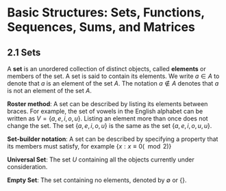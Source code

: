 # Basic Structures: Sets, Functions, Sequences, Sums, and Matrices

## 2.1 Sets

A **set** is an unordered collection of distinct objects, called **elements** or members of the set. A set is said to contain its elements. We write $a\in A$ to denote that $a$ is an element of the set $A$. The notation $a\notin A$ denotes that $a$ is not an element of the set $A$.

**Roster method**: A set can be described by listing its elements between braces. For example, the set of vowels in the English alphabet can be written as $V=\{a,e,i,o,u\}$. Listing an element more than once does not change the set. The set $\{a,e,i,o,u\}$ is the same as the set $\{a,e,i,o,u,u\}$.

**Set-builder notation**: A set can be described by specifying a property that its members must satisfy, for example $\{x:x\equiv 0(\mod 2)\}$

**Universal Set**: The set $U$ containing all the objects currently under consideration.

**Empty Set**: The set containing no elements, denoted by $\emptyset$ or $\{\}$.